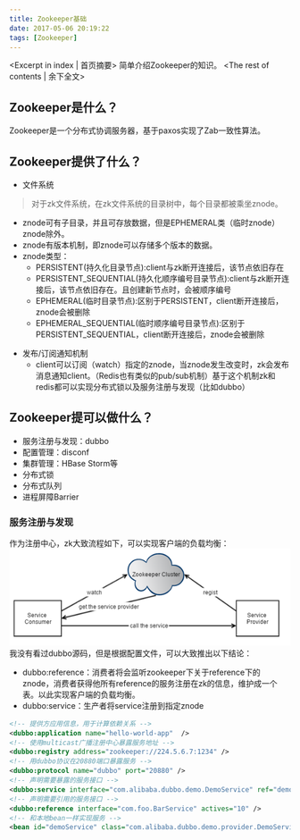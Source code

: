```yaml
---
title: Zookeeper基础
date: 2017-05-06 20:19:22
tags: [Zookeeper]
---
```

<Excerpt in index | 首页摘要>
简单介绍Zookeeper的知识。<!-- more -->
<The rest of contents | 余下全文>
## Zookeeper是什么？
Zookeeper是一个分布式协调服务器，基于paxos实现了Zab一致性算法。
## Zookeeper提供了什么？
- 文件系统
> 对于zk文件系统，在zk文件系统的目录树中，每个目录都被乘坐znode。
  * znode可有子目录，并且可存放数据，但是EPHEMERAL类（临时znode）znode除外。
  * znode有版本机制，即znode可以存储多个版本的数据。
  * znode类型：
    * PERSISTENT(持久化目录节点):client与zk断开连接后，该节点依旧存在
    * PERSISTENT_SEQUENTIAL(持久化顺序编号目录节点):client与zk断开连接后，该节点依旧存在。且创建新节点时，会被顺序编号
    * EPHEMERAL(临时目录节点):区别于PERSISTENT，client断开连接后，znode会被删除
    * EPHEMERAL_SEQUENTIAL(临时顺序编号目录节点):区别于PERSISTENT_SEQUENTIAL，client断开连接后，znode会被删除
- 发布/订阅通知机制
  * client可以订阅（watch）指定的znode，当znode发生改变时，zk会发布消息通知client。（Redis也有类似的pub/sub机制）基于这个机制zk和redis都可以实现分布式锁以及服务注册与发现（比如dubbo）
## Zookeeper提可以做什么？
- 服务注册与发现：dubbo
- 配置管理：disconf
- 集群管理：HBase Storm等
- 分布式锁
- 分布式队列
- 进程屏障Barrier
### 服务注册与发现
作为注册中心，zk大致流程如下，可以实现客户端的负载均衡：
![Zookeeper的服务注册与发现](/resources/img/zookeeper/Zookeeper的服务注册与发现.png)
我没有看过dubbo源码，但是根据配置文件，可以大致推出以下结论：
- dubbo:reference：消费者将会监听zookeeper下关于reference下的znode，消费者获得他所有reference的服务注册在zk的信息，维护成一个表。以此实现客户端的负载均衡。
- dubbo:service：生产者将service注册到指定znode
```xml
<!-- 提供方应用信息，用于计算依赖关系 -->
<dubbo:application name="hello-world-app"  />
<!-- 使用multicast广播注册中心暴露服务地址 -->
<dubbo:registry address="zookeeper://224.5.6.7:1234" />
<!-- 用dubbo协议在20880端口暴露服务 -->
<dubbo:protocol name="dubbo" port="20880" />
<!-- 声明需要暴露的服务接口 -->
<dubbo:service interface="com.alibaba.dubbo.demo.DemoService" ref="demoService" />
<!-- 声明需要引用的服务接口 -->
<dubbo:reference interface="com.foo.BarService" actives="10" />
<!-- 和本地bean一样实现服务 -->
<bean id="demoService" class="com.alibaba.dubbo.demo.provider.DemoServiceImpl" />
```
